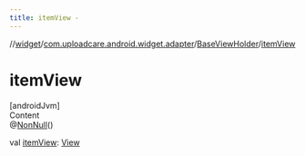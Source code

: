```yaml
---
title: itemView -
---
```

//[widget](../../index.md)/[com.uploadcare.android.widget.adapter](../index.md)/[BaseViewHolder](index.md)/[itemView](item-view.md)



# itemView  
[androidJvm]  
Content  
@[NonNull](https://developer.android.com/reference/kotlin/androidx/annotation/NonNull.html)()  
  
val [itemView](item-view.md): [View](https://developer.android.com/reference/kotlin/android/view/View.html)  



